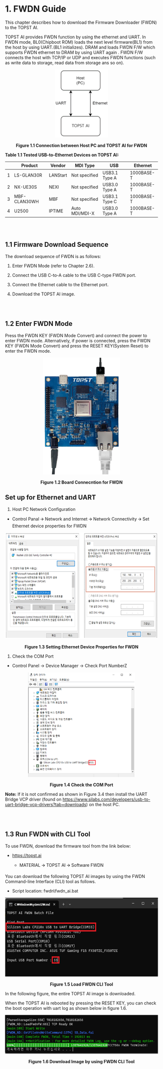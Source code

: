 ﻿# 1. FWDN Guide

This chapter describes how to download the Firmware Downloader (FWDN) to
the TOPST AI.

TOPST AI provides FWDN function by using the ethernet and UART. In FWDN
mode, BL0(Chipboot ROM) loads the next level firmware(BL1) from the host
by using UART.(BL1 initializes). DRAM and loads FWDN F/W which supports
FWDN ethernet to DRAM by using UART again . FWDN F/W connects the host
with TCP/IP or UDP and executes FWDN functions (such as write data to
storage, read data from storage ans so on).

<p align="center"><img src="https://github.com/topst-development/Documentation/blob/main/TOPST-AI/Software/media/1. Firmware download.image1.png"
style="width:1.80486in;height:2.34375in" /></p>
<p align="center"><strong>Figure 1.1 Connection between Host PC and TOPST AI for FWDN</strong></p>

**Table 1.1 Tested USB-to-Ethernet Devices on TOPST AI:**

|     |  Product     |  Vendor    |    MDI Type    |      USB      |    Ethernet  |
|-----|--------------|------------|----------------|---------------|--------------|
| 1   | LS-GLAN30R   | LANStart   | Not specified  | USB3.1 Type A | 1000BASE-T   |
| 2   | NX-UE30S     | NEXI       | Not specified  | USB3.0 Type A | 1000BASE-T   |
| 3   | MBF-CLAN30WH | MBF        | Not specified  | USB3.1 Type C | 1000BASE-T   |
| 4   | U2500        | IPTIME     | Auto MDI/MDI-X | USB3.0 Type A | 1000BASE-T   |

<br/><br/>

## 1.1 Firmware Download Sequence

The download sequence of FWDN is as follows:

1.  Enter FWDN Mode (refer to Chapter 2.6).

2.  Connect the USB C-to-A cable to the USB C-type FWDN port.

3.  Connect the Ethernet cable to the Ethernet port.

4.  Download the TOPST AI image.

<br/><br/>

## 1.2 Enter FWDN Mode 

Press the FWDN KEY (FWDN Mode Convert) and connect the power to enter
FWDN mode. Alternatively, if power is connected, press the FWDN KEY
(FWDN Mode Convert) and press the RESET KEY(System Reset) to enter the
FWDN mode.

<p align="center"><img src="https://github.com/topst-development/Documentation/blob/main/TOPST-AI/Software/media/1. Firmware download.image2.png"
style="width:2.63636in;height:4.01389in"</p>
<p align="center"><strong>Figure 1.2 Board Connecntion for FWDN</strong></p>

## Set up for Ethernet and UART

1.  Host PC Network Configuration

- Control Panal 🡪 Network and Internet 🡪 Network Connectivity 🡪 Set
  Ethernet device properties for FWDN

 <p align="center"><img src="https://github.com/topst-development/Documentation/blob/main/TOPST-AI/Software/media/1. Firmware download.image3.png"
  style="width:6.80303in;height:3.65676in"</p>
 <p align="center"><strong> Figure 1.3 Setting Ethernet Device Properties for FWDN</strong></p>

1.  Check the COM Port

- Control Panel → Device Manager → Check Port NumberZ

 <p align="center"><img src="https://github.com/topst-development/Documentation/blob/main/TOPST-AI/Software/media/1. Firmware download.image4.png"
  style="width:3.67708in;height:3.59583in"</p>
  <p align="center"><strong>Figure 1.4 Check the COM Port</strong></p>

  **Note:** If it is not confirmed as shown in Figure 3.4 then install
  the UART Bridge VCP driver (found on
  https://www.silabs.com/developers/usb-to-uart-bridge-vcp-drivers?tab=downloads)
  on the host PC.

<br/><br/>

## 1.3 Run FWDN with CLI Tool

To use FWDN, download the firmware tool from the link below:

- <https://topst.ai>

  - MATERIAL 🡪 TOPST AI 🡪 Software FWDN

You can download the following TOPST AI images by using the FWDN
Command-line Interface (CLI) tool as follows.

- Script location: fwdn\fwdn_ai.bat

<p align="center"><img src="https://github.com/topst-development/Documentation/blob/main/TOPST-AI/Software/media/1. Firmware download.image5.png"
  style="width:6.05903in;height:2.70833in" /></p>
  <p align="center"><strong>Figure 1.5 Load FWDN CLI Tool</strong></p>

In the following figure, the entire TOPST AI image is downloaded.

When the TOPST AI is rebooted by pressing the RESET KEY, you can check
the boot operation with uart log as shown below in figure 1.6.

<p align="center"><img src="https://github.com/topst-development/Documentation/blob/main/TOPST-AI/Software/media/1. Firmware download.image6.png"
style="width:6.00347in;height:1.33333in"</p>
<p align="center"><strong>Figure 1.6 Download Image by using FWDN CLI Tool</strong></p>
